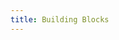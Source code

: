```yaml
---
title: Building Blocks
---
```


<script setup>
import Blocks from "../../.vitepress/theme/components/Blocks.vue"
</script>

<Blocks />
